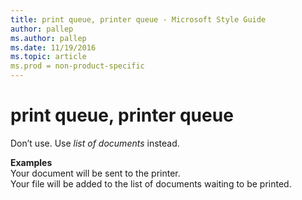 ```yaml
---
title: print queue, printer queue - Microsoft Style Guide
author: pallep
ms.author: pallep
ms.date: 11/19/2016
ms.topic: article
ms.prod = non-product-specific
---
```


# print queue, printer queue

Don’t use. Use *list of documents* instead. 

**Examples**  
Your document will be sent to the printer.  
Your file will be added to the list of documents waiting to be printed.
